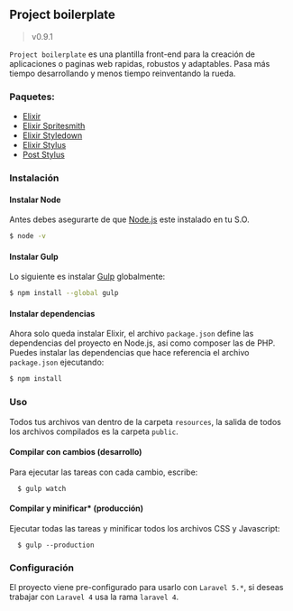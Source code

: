 ## Project boilerplate
>v0.9.1

`Project boilerplate` es una plantilla front-end para la creación de aplicaciones o paginas web rapidas, robustos y adaptables. Pasa más tiempo desarrollando y menos tiempo reinventando la rueda.

### Paquetes:

- [Elixir](http://laravel.com/docs/elixir)
- [Elixir Spritesmith](https://github.com/devfake/laravel-elixir-spritesmith)
- [Elixir Styledown](https://github.com/wochap/laravel-elixir-styledown)
- [Elixir Stylus](https://github.com/JeffreyWay/laravel-elixir-stylus)
- [Post Stylus](https://github.com/seaneking/poststylus)

### Instalación

#### Instalar Node

Antes debes asegurarte de que [Node.js](https://nodejs.org/en/) este instalado en tu S.O.

```sh
$ node -v
```

#### Instalar Gulp

Lo siguiente es instalar [Gulp](http://gulpjs.com/) globalmente:

```sh
$ npm install --global gulp
```
#### Instalar dependencias

Ahora solo queda instalar Elixir, el archivo `package.json` define las dependencias del proyecto en Node.js, asi como composer las de PHP. Puedes instalar las dependencias que hace referencia el archivo `package.json` ejecutando:

```sh
$ npm install
```

### Uso

Todos tus archivos van dentro de la carpeta `resources`, la salida de todos los archivos compilados es la carpeta `public`.

#### Compilar con cambios (desarrollo)

Para ejecutar las tareas con cada cambio, escribe:

```shell
  $ gulp watch
```

#### Compilar y minificar* (producción)

Ejecutar todas las tareas y minificar todos los archivos CSS y Javascript:

```shell
  $ gulp --production
```

### Configuración

El proyecto viene pre-configurado para usarlo con `Laravel 5.*`, si deseas trabajar con `Laravel 4` usa la rama `laravel 4`.
